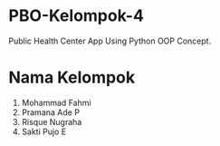 # PBO-Kelompok-4
Public Health Center App Using Python OOP Concept.

# Nama Kelompok
1. Mohammad Fahmi
2. Pramana Ade P
3. Risque Nugraha
4. Sakti Pujo E
